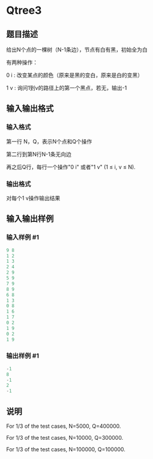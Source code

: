 # Qtree3

## 题目描述

给出N个点的一棵树（N-1条边），节点有白有黑，初始全为白

有两种操作：

0 i : 改变某点的颜色（原来是黑的变白，原来是白的变黑）

1 v : 询问1到v的路径上的第一个黑点，若无，输出-1

## 输入输出格式

### 输入格式

第一行 N，Q，表示N个点和Q个操作

第二行到第N行N-1条无向边

再之后Q行，每行一个操作"0 i" 或者"1 v" (1 ≤ i, v ≤ N).

### 输出格式

对每个1 v操作输出结果

## 输入输出样例

### 输入样例 #1

```cpp
9 8
1 2
1 3
2 4
2 9
5 9
7 9
8 9
6 8
1 3
0 8
1 6
1 7
0 2
1 9
0 2
1 9 
```


### 输出样例 #1

```cpp
-1
8
-1
2
-1
```


## 说明

For 1/3 of the test cases, N=5000, Q=400000.

For 1/3 of the test cases, N=10000, Q=300000.

For 1/3 of the test cases, N=100000, Q=100000.

